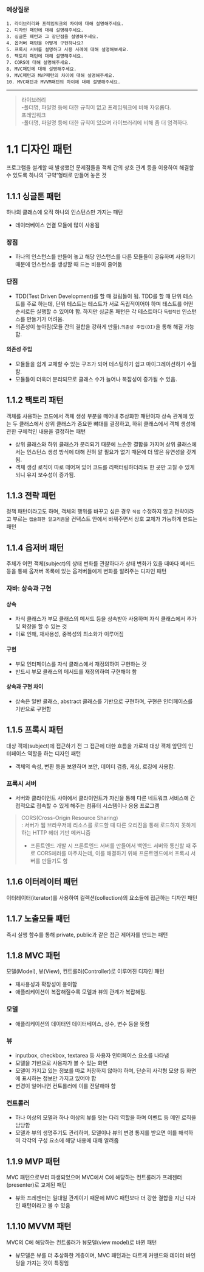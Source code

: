 ### 예상질문

```
1. 라이브러리와 프레임워크의 차이에 대해 설명해주세요.
2. 디자인 패턴에 대해 설명해주세요.
3. 싱글톤 패턴과 그 장단점을 설명해주세요.
4. 옵저버 패턴을 어떻게 구현하나요?
5. 프록시 서버를 설명하고 사용 사례에 대해 설명해보세요.
6. 팩토리 패턴에 대해 설명해주세요.
7. CORS에 대해 설명해주세요.
8. MVC패턴에 대해 설명해주세요.
9. MVC패턴과 MVP패턴의 차이에 대해 설명해주세요.
10. MVC패턴과 MVVM패턴의 차이에 대해 설명해주세요.
```

---

> 라이브러리  
> -폴더명, 파일명 등에 대한 규칙이 없고 프레임워크에 비해 자유롭다.  
> 프레임워크  
> -폴더명, 파일명 등에 대한 규칙이 있으며 라이브러리에 비해 좀 더 엄격하다.

# 1.1 디자인 패턴

프로그램을 설계할 때 발생했던 문제점들을 객체 간의 상호 관계 등을 이용하여 해결할 수 있도록 하나의 '규약'형태로 만들어 놓은 것

## 1.1.1 싱글톤 패턴

하나의 클래스에 오직 하나의 인스턴스만 가지는 패턴

- 데이터베이스 연결 모듈에 많이 사용됨

### 장점

- 하나의 인스턴스를 만들어 놓고 해당 인스턴스를 다른 모듈들이 공유하며 사용하기 때문에 인스턴스를 생성할 때 드는 비용이 줄어듦

### 단점

- TDD(Test Driven Development)를 할 때 걸림돌이 됨. TDD를 할 때 단위 테스트를 주로 하는데, 단위 테스트는 테스트가 서로 독립적이어야 하며 테스트를 어떤 순서로든 실행할 수 있어야 함. 하지만 싱글톤 패턴은 각 테스트마다 `독립적인` 인스턴스를 만들기가 어려움.
- 의존성이 높아짐(모듈 간의 결합을 강하게 만듦).`의존성 주입(DI)`을 통해 해결 가능함.

#### 의존성 주입

- 모듈들을 쉽게 교체할 수 있는 구조가 되어 테스팅하기 쉽고 마이그레이션하기 수월함.
- 모듈들이 더욱더 분리되므로 클래스 수가 늘어나 복잡성이 증가될 수 있음.

## 1.1.2 팩토리 패턴

객체를 사용하는 코드에서 객체 생성 부분을 떼어내 추상화한 패턴이자 상속 관계에 있는 두 클래스에서 상위 클래스가 중요한 뼈대를 결정하고, 하위 클래스에서 객체 생성에 관한 구체적인 내용을 결정하는 패턴

- 상위 클래스와 하위 클래스가 분리되기 때문에 느슨한 결합을 가지며 상위 클래스에서는 인스턴스 생성 방식에 대해 전혀 알 필요가 없기 때문에 더 많은 유연성을 갖게 됨.
- 객체 생성 로직이 따로 떼어져 있어 코드를 리팩터링하더라도 한 곳만 고칠 수 있게 되니 유지 보수성이 증가됨.

## 1.1.3 전략 패턴

정책 패턴이라고도 하며, 객체의 행위를 바꾸고 싶은 경우 `직접` 수정하지 않고 전략이라고 부르는 `캡슐화한 알고리즘`을 컨텍스트 안에서 바꿔주면서 상호 교체가 가능하게 만드는 패턴

## 1.1.4 옵저버 패턴

주체가 어떤 객체(subject)의 상태 변화를 관찰하다가 상태 변화가 있을 때마다 메서드 등을 통해 옵저버 목록에 있는 옵저버들에게 변화를 알려주는 디자인 패턴

### 자바: 상속과 구현

#### 상속

- 자식 클래스가 부모 클래스의 메서드 등을 상속받아 사용하며 자식 클래스에서 추가 및 확장을 할 수 있는 것
- 이로 인해, 재사용성, 중복성의 최소화가 이루어짐

#### 구현

- 부모 인터페이스를 자식 클래스에서 재정의하여 구현하는 것
- 반드시 부모 클래스의 메서드를 재정의하여 구현해야 함

#### 상속과 구현 차이

- 상속은 일반 클래스, abstract 클래스를 기반으로 구현하며, 구현은 인터페이스를 기반으로 구현함

## 1.1.5 프록시 패턴

대상 객체(subject)에 접근하기 전 그 접근에 대한 흐름을 가로채 대상 객체 앞단의 인터페이스 역할을 하는 디자인 패턴

- 객체의 속성, 변환 등을 보완하며 보안, 데이터 검증, 캐싱, 로깅에 사용함.

### 프록시 서버

- 서버와 클라이언트 사이에서 클라이언트가 자신을 통해 다른 네트워크 서비스에 간접적으로 접속할 수 있게 해주는 컴퓨터 시스템이나 응용 프로그램

> CORS(Cross-Origin Resource Sharing)  
> : 서버가 웹 브라우저에 리소스를 로드할 때 다른 오리진을 통해 로드하지 못하게 하는 HTTP 헤더 기반 메커니즘
>
> - 프론트엔드 개발 시 프론트엔드 서버를 만들어서 백엔드 서버와 통신할 때 주로 CORS에러를 마주치는데, 이를 해결하기 위해 프론트엔드에서 프록시 서버를 만들기도 함

## 1.1.6 이터레이터 패턴

이터레이터(iterator)를 사용하여 컬렉션(collection)의 요소들에 접근하는 디자인 패턴

## 1.1.7 노출모듈 패턴

즉시 실행 함수를 통해 private, public과 같은 접근 제어자를 만드는 패턴

## 1.1.8 MVC 패턴

모델(Model), 뷰(View), 컨트롤러(Controller)로 이루어진 디자인 패턴

- 재사용성과 확장성이 용이함
- 애플리케이션이 복잡해질수록 모델과 뷰의 관계가 복잡해짐.

### 모델

- 애플리케이션의 데이터인 데이터베이스, 상수, 변수 등을 뜻함

### 뷰

- inputbox, checkbox, textarea 등 사용자 인터페이스 요소를 나타냄
- 모델을 기반으로 사용자가 볼 수 있는 화면
- 모델이 가지고 있는 정보를 따로 저장하지 않아야 하며, 단순히 사각형 모양 등 화면에 표시하는 정보만 가지고 있어야 함
- 변경이 일어나면 컨트롤러에 이를 전달해야 함

### 컨트롤러

- 하나 이상의 모델과 하나 이상의 뷰를 잇는 다리 역할을 하며 이벤트 등 메인 로직을 담당함
- 모델과 뷰의 생명주기도 관리하며, 모델이나 뷰의 변경 통지를 받으면 이를 해석하여 각각의 구성 요소에 해당 내용에 대해 알려줌

## 1.1.9 MVP 패턴

MVC 패턴으로부터 파생되었으며 MVC에서 C에 해당하는 컨트롤러가 프레젠터(presenter)로 교체된 패턴

- 뷰와 프레젠터는 일대일 관계이기 때문에 MVC 패턴보다 더 강한 결합을 지닌 디자인 패턴이라고 볼 수 있음

## 1.1.10 MVVM 패턴

MVC의 C에 해당하는 컨트롤러가 뷰모델(view model)로 바뀐 패턴

- 뷰모델은 뷰를 더 추상화한 계층이며, MVC 패턴과는 다르게 커맨드와 데이터 바인딩을 가지는 것이 특징임
